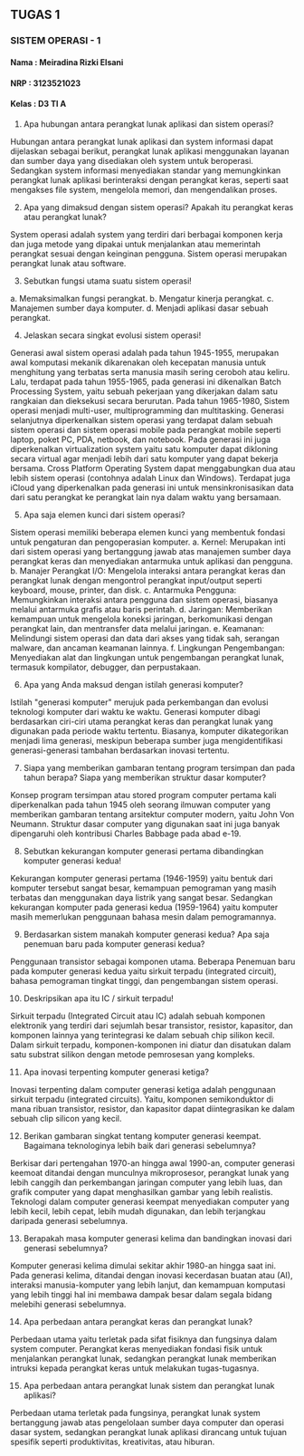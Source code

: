 ## TUGAS 1 
### SISTEM OPERASI - 1
#### Nama : Meiradina Rizki Elsani 
#### NRP : 3123521023
#### Kelas : D3 TI A 

1.	Apa hubungan antara perangkat lunak aplikasi dan sistem operasi?

Hubungan antara perangkat lunak aplikasi dan system informasi dapat dijelaskan sebagai berikut, perangkat lunak aplikasi menggunakan layanan dan sumber daya yang disediakan oleh system untuk beroperasi. Sedangkan system informasi menyediakan standar yang memungkinkan perangkat lunak aplikasi berinteraksi dengan perangkat keras, seperti saat mengakses file system, mengelola memori, dan mengendalikan proses. 

2.	Apa yang dimaksud dengan sistem operasi? Apakah itu perangkat keras atau perangkat lunak?

System operasi adalah system yang terdiri dari berbagai komponen kerja dan juga metode yang dipakai untuk menjalankan atau memerintah perangkat sesuai dengan keinginan pengguna. Sistem operasi merupakan perangkat lunak atau software. 

3.	Sebutkan fungsi utama suatu sistem operasi!

a.	Memaksimalkan fungsi perangkat.
b.	Mengatur kinerja perangkat.
c.	Manajemen sumber daya komputer.
d.	Menjadi aplikasi dasar sebuah perangkat. 

4.	Jelaskan secara singkat evolusi sistem operasi!

Generasi  awal  sistem  operasi  adalah  pada  tahun  1945-1955,  merupakan awal komputasi mekanik dikarenakan oleh kecepatan manusia untuk menghitung yang terbatas serta manusia masih sering ceroboh atau keliru. Lalu, terdapat pada tahun 1955-1965, pada generasi ini dikenalkan Batch Processing System, yaitu sebuah pekerjaan yang dikerjakan dalam satu rangkaian  dan dieksekusi secara berurutan. Pada tahun 1965-1980, Sistem  operasi  menjadi multi-user, multiprogramming dan multitasking. Generasi selanjutnya diperkenalkan sistem operasi yang terdapat dalam sebuah sistem operasi dan sistem operasi mobile pada perangkat mobile seperti laptop, poket PC, PDA, netbook, dan notebook. Pada generasi ini juga diperkenalkan virtualization system yaitu satu komputer dapat dikloning secara virtual agar menjadi lebih dari satu komputer yang dapat bekerja bersama. Cross Platform Operating System dapat menggabungkan dua atau lebih sistem operasi (contohnya adalah Linux dan Windows). Terdapat juga iCloud yang diperkenalkan pada generasi ini untuk mensinkronisasikan data dari satu perangkat ke perangkat lain nya dalam waktu yang bersamaan.

5.	Apa saja elemen kunci dari sistem operasi?

Sistem operasi memiliki beberapa elemen kunci yang membentuk fondasi untuk pengaturan dan pengoperasian komputer.
a. Kernel: Merupakan inti dari sistem operasi yang bertanggung jawab atas manajemen sumber daya perangkat keras dan menyediakan antarmuka untuk aplikasi dan pengguna.
b. Manajer Perangkat I/O: Mengelola interaksi antara perangkat keras dan perangkat lunak dengan mengontrol perangkat input/output seperti keyboard, mouse, printer, dan disk.
c. Antarmuka Pengguna: Memungkinkan interaksi antara pengguna dan sistem operasi, biasanya melalui antarmuka grafis atau baris perintah.
d. Jaringan: Memberikan kemampuan untuk mengelola koneksi jaringan, berkomunikasi dengan perangkat lain, dan mentransfer data melalui jaringan.
e. Keamanan: Melindungi sistem operasi dan data dari akses yang tidak sah, serangan malware, dan ancaman keamanan lainnya.
f. Lingkungan Pengembangan: Menyediakan alat dan lingkungan untuk pengembangan perangkat lunak, termasuk kompilator, debugger, dan perpustakaan.

6.	Apa yang Anda maksud dengan istilah generasi komputer?

Istilah "generasi komputer" merujuk pada perkembangan dan evolusi teknologi komputer dari waktu ke waktu. Generasi komputer dibagi berdasarkan ciri-ciri utama perangkat keras dan perangkat lunak yang digunakan pada periode waktu tertentu. Biasanya, komputer dikategorikan menjadi lima generasi, meskipun beberapa sumber juga mengidentifikasi generasi-generasi tambahan berdasarkan inovasi tertentu.

7.	Siapa yang memberikan gambaran tentang program tersimpan dan pada tahun berapa? Siapa yang memberikan struktur dasar komputer?

Konsep program tersimpan atau stored program computer pertama kali diperkenalkan pada tahun 1945 oleh seorang ilmuwan computer yang memberikan gambaran tentang arsitektur computer modern, yaitu John Von Neumann. 
Struktur dasar computer yang digunakan saat ini juga banyak dipengaruhi oleh kontribusi Charles Babbage pada abad e-19. 

8.	Sebutkan kekurangan komputer generasi pertama dibandingkan komputer generasi kedua!

Kekurangan komputer generasi pertama (1946-1959) yaitu bentuk dari komputer tersebut sangat besar, kemampuan pemograman yang masih terbatas dan menggunakan daya listrik yang sangat besar. Sedangkan kekurangan komputer pada generasi kedua (1959-1964) yaitu komputer masih memerlukan penggunaan bahasa mesin dalam pemogramannya.

9.	Berdasarkan sistem manakah komputer generasi kedua? Apa saja penemuan baru pada komputer generasi kedua? 

Penggunaan transistor sebagai komponen utama. Beberapa Penemuan baru pada komputer generasi kedua yaitu sirkuit terpadu (integrated circuit), bahasa pemograman tingkat tinggi, dan pengembangan sistem operasi.

10.	Deskripsikan apa itu IC / sirkuit terpadu!

Sirkuit terpadu (Integrated Circuit atau IC) adalah sebuah komponen elektronik yang terdiri dari sejumlah besar transistor, resistor, kapasitor, dan komponen lainnya yang terintegrasi ke dalam sebuah chip silikon kecil. Dalam sirkuit terpadu, komponen-komponen ini diatur dan disatukan dalam satu substrat silikon dengan metode pemrosesan yang kompleks.

11.	Apa inovasi terpenting komputer generasi ketiga? 

Inovasi terpenting dalam computer generasi ketiga adalah penggunaan sirkuit terpadu (integrated circuits). Yaitu, komponen semikonduktor di mana ribuan transistor, resistor, dan kapasitor dapat diintegrasikan ke dalam sebuah clip silicon yang kecil. 

12.	Berikan gambaran singkat tentang komputer generasi keempat. Bagaimana teknologinya lebih baik dari generasi sebelumnya?

Berkisar dari pertengahan 1970-an hingga awal 1990-an, computer generasi keemoat ditandai dengan munculnya mikroprosesor, perangkat lunak yang lebih canggih dan perkembangan jaringan computer yang lebih luas, dan grafik computer yang dapat menghasilkan gambar yang lebih realistis.
Teknologi dalam computer generasi keempat menyediakan computer yang lebih kecil, lebih cepat, lebih mudah digunakan, dan lebih terjangkau daripada generasi sebelumnya.

13.	Berapakah masa komputer generasi kelima dan bandingkan inovasi dari generasi sebelumnya?

Komputer generasi kelima dimulai sekitar akhir 1980-an hingga saat ini. 
Pada generasi kelima, ditandai dengan inovasi kecerdasan buatan  atau (AI), interaksi manusia-komputer yang lebih lanjut, dan kemampuan komputasi yang lebih tinggi hal ini membawa dampak besar dalam segala bidang melebihi generasi sebelumnya. 

14.	Apa perbedaan antara perangkat keras dan perangkat lunak?

Perbedaan utama yaitu terletak pada sifat fisiknya dan fungsinya dalam system computer. Perangkat keras menyediakan fondasi fisik untuk menjalankan perangkat lunak, sedangkan perangkat lunak memberikan intruksi kepada perangkat keras untuk melakukan tugas-tugasnya. 

15.	Apa perbedaan antara perangkat lunak sistem dan perangkat lunak aplikasi?

Perbedaan utama terletak pada fungsinya, perangkat lunak system bertanggung jawab atas pengelolaan sumber daya computer dan operasi dasar system, sedangkan perangkat lunak aplikasi dirancang untuk tujuan spesifik seperti produktivitas, kreativitas, atau hiburan. 
